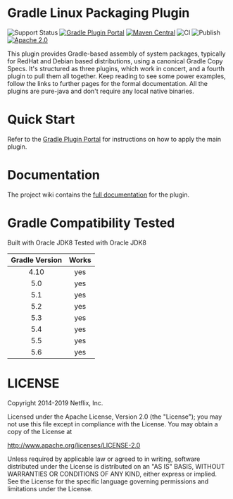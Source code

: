 # Gradle Linux Packaging Plugin

![Support Status](https://img.shields.io/badge/nebula-active-green.svg)
[![Gradle Plugin Portal](https://img.shields.io/maven-metadata/v/https/plugins.gradle.org/m2/com.netflix.nebula/gradle-ospackage-plugin/maven-metadata.xml.svg?label=gradlePluginPortal)](https://plugins.gradle.org/plugin/nebula.ospackage)
[![Maven Central](https://maven-badges.herokuapp.com/maven-central/com.netflix.nebula/gradle-ospackage-plugin/badge.svg?style=plastic)](https://maven-badges.herokuapp.com/maven-central/com.netflix.nebula/gradle-ospackage-plugin)
![CI](https://github.com/nebula-plugins/gradle-ospackage-plugin/actions/workflows/ci.yml/badge.svg)
![Publish](https://github.com/nebula-plugins/gradle-ospackage-plugin/actions/workflows/publish.yml/badge.svg)
[![Apache 2.0](https://img.shields.io/github/license/nebula-plugins/gradle-ospackage-plugin.svg)](http://www.apache.org/licenses/LICENSE-2.0)


This plugin provides Gradle-based assembly of system packages, typically for RedHat and Debian based distributions,
using a canonical Gradle Copy Specs. It's structured as three plugins, which work in concert, and a fourth plugin
to pull them all together. Keep reading to see some power examples, follow the links to further pages for the formal
documentation. All the plugins are pure-java and don't require any local native binaries.

# Quick Start

Refer to the [Gradle Plugin Portal](https://plugins.gradle.org/plugin/nebula.ospackage) for instructions on how to apply the main plugin.

# Documentation

The project wiki contains the [full documentation](https://github.com/nebula-plugins/gradle-ospackage-plugin/wiki) for the plugin.

# Gradle Compatibility Tested

Built with Oracle JDK8
Tested with Oracle JDK8

| Gradle Version | Works |
| :------------: | :---: |
| 4.10          | yes   |
| 5.0            | yes   |
| 5.1            | yes   |
| 5.2            | yes   |
| 5.3            | yes   |
| 5.4            | yes   |
| 5.5            | yes   |
| 5.6            | yes   |


LICENSE
=======

Copyright 2014-2019 Netflix, Inc.

Licensed under the Apache License, Version 2.0 (the "License");
you may not use this file except in compliance with the License.
You may obtain a copy of the License at

<http://www.apache.org/licenses/LICENSE-2.0>

Unless required by applicable law or agreed to in writing, software
distributed under the License is distributed on an "AS IS" BASIS,
WITHOUT WARRANTIES OR CONDITIONS OF ANY KIND, either express or implied.
See the License for the specific language governing permissions and
limitations under the License.

